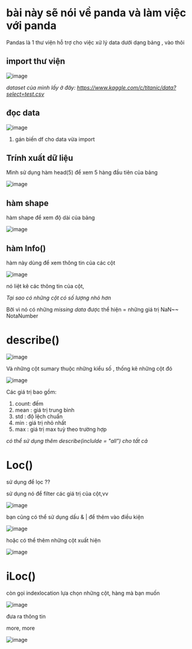 # bài này sẽ nói về panda và làm việc với panda
Pandas là 1 thư viện hỗ trợ cho việc xử lý data dưới dạng bảng , vào thôi

## import thư viện
![image](https://user-images.githubusercontent.com/65381453/129439329-e01cba9d-b35e-46c6-b4c1-9f3e8fe4377e.png)

*dataset của mình lấy ở đây: https://www.kaggle.com/c/titanic/data?select=test.csv*
## đọc data

![image](https://user-images.githubusercontent.com/65381453/129439385-abca596e-7600-4d20-a673-cdf05a7a2d52.png)

1. gán biến df cho data vừa import

## Trính xuất dữ liệu

Mình sử dụng hàm head(5) để xem 5 hàng đầu tiên của bảng

![image](https://user-images.githubusercontent.com/65381453/129439415-b3df7e8c-a893-4ac8-8475-eae8d3fa632a.png)

## hàm shape 
hàm shape để xem độ dài của bảng

![image](https://user-images.githubusercontent.com/65381453/129439574-2be00d05-02f6-4678-a00b-ec42bbfb04d3.png)
## hàm Info()
hàm này dùng để xem thông tin của các cột

![image](https://user-images.githubusercontent.com/65381453/129439669-6274cdd1-a309-4748-a603-c2f00f7e4531.png)

nó liệt kê các thông tin của cột, 

*Tại sao có những cột có số lượng nhỏ hơn*

Bởi vì nó có những *missing data* được thể hiện = những giá trị NaN~~ NotaNumber
# describe()


![image](https://user-images.githubusercontent.com/65381453/129441309-a51ec335-8161-49b0-b9d0-48141152c38e.png)

Và những cột sumary thuộc những kiểu số , thống kê những cột đó

![image](https://user-images.githubusercontent.com/65381453/129441420-d8c8ccb5-7eaa-4d66-9f11-19012a86b60d.png)

Các giá trị bao gồm:
1. count: đếm
2. mean : giá trị trung bình
3. std : độ lệch chuẩn
4. min : giá trị nhỏ nhất
5. max : giá trị max tuỳ theo trường hợp

*có thể sử dụng thêm describe(inclulde = "all") cho tất cả*
# Loc()
sử dụng để lọc ??

sử dụng nó để filter các giá trị của cột,vv

![image](https://user-images.githubusercontent.com/65381453/129447245-f1829c31-ff55-49a2-ab35-4038ea42db5d.png)

bạn cũng có thể sử dụng dấu & | để thêm vào điều kiện

![image](https://user-images.githubusercontent.com/65381453/129447463-c231f9d6-89eb-4f50-807d-737b12d7cebe.png)

hoặc có thể thêm những cột xuất hiện

![image](https://user-images.githubusercontent.com/65381453/129447624-ea22a2d1-a44e-4063-a8bc-b2cbdb849312.png)
# iLoc()
còn gọi indexlocation lựa chọn những cột, hàng mà bạn muốn

![image](https://user-images.githubusercontent.com/65381453/129447900-7ef85c7c-d4a3-4f22-a83a-e3f5287887b8.png)

đưa ra thông tin

more, more

![image](https://user-images.githubusercontent.com/65381453/129448192-316f77f0-7e92-4dad-bdcb-1cab8c7c9a88.png)
#
